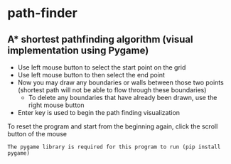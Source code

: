 # path-finder
## A* shortest pathfinding algorithm (visual implementation using Pygame)


* Use left mouse button to select the start point on the grid
* Use left mouse button to then select the end point
* Now you may draw any boundaries or walls between those two points (shortest path will not be able to flow through these boundaries)
  * To delete any boundaries that have already been drawn, use the right mouse button
* Enter key is used to begin the path finding visualization

To reset the program and start from the beginning again, click the scroll button of the mouse

```The pygame library is required for this program to run (pip install pygame)```


